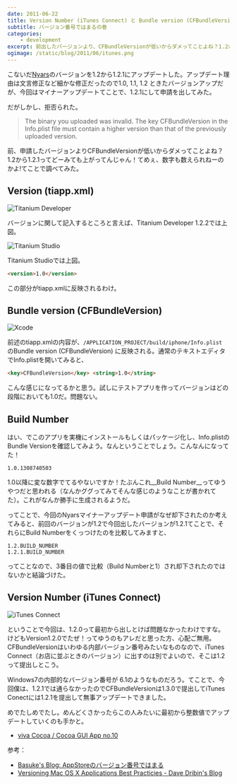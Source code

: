 ```yaml
---
date: 2011-06-22
title: Version Number (iTunes Connect) と Bundle version (CFBundleVersion)
subtitle: バージョン番号ではまるの巻
categories: 
    - development
excerpt: 前出したバージョンより、CFBundleVersionが低いからダメってことよね？1.2から1.2.1ってどーみても上がってんじゃん！てめぇ数字数えられねーのかよ!?てことで調べてみた。
ogimage: /static/blog/2011/06/itunes.png
---
```


こないだ[Nyars](/mol/log/nyars/)のバージョンを1.2から1.2.1にアップデートした。アップデート理由は文言修正など細かな修正だったので1.0, 1.1, 1.2 ときたバージョンアップだが、今回はマイナーアップデートてことで、1.2.1にして申請を出してみた。

だがしかし、拒否られた。

> The binary you uploaded was invalid. The key CFBundleVersion in the Info.plist file must contain a higher version than that of the previously uploaded version.

前、申請したバージョンよりCFBundleVersionが低いからダメってことよね？1.2から1.2.1ってどーみても上がってんじゃん！てめぇ、数字も数えられねーのかよ!てことで調べてみた。

## Version (tiapp.xml)

![Titanium Developer](/static/blog/2011/06/tidev.png)

バージョンに関して記入するところと言えば、Titanium Developer 1.2.2では上図。

![Titanium Studio](/static/blog/2011/06/tistudio.png)

Titanium Studioでは上図。

```html
<version>1.0</version>
```

この部分がtiapp.xmlに反映されるわけ。


## Bundle version (CFBundleVersion)

![Xcode](/static/blog/2011/06/info.png)

前述のtiapp.xmlの内容が、`/APPLICATION_PROJECT/build/iphone/Info.plist` のBundle version (CFBundleVersion) に反映される。通常のテキストエディタでInfo.plistを開いてみると、

```html
<key>CFBundleVersion</key> <string>1.0</string>
```

こんな感じになってるかと思う。試しにテストアプリを作ってバージョンはどの段階においても1.0だ。問題ない。

## Build Number

はい、でこのアプリを実機にインストールもしくはパッケージ化し、Info.plistのBundle Versionを確認してみよう。なんということでしょう。こんなんになってた！

```
1.0.1308740503
```

1.0以降に変な数字でてるやないですか！たぶんこれ__Build Number__ってゆうやつだと思われる（なんかググってみてそんな感じのようなことが書かれてた）。これがなんか勝手に生成されるようだ。

ってことで、今回のNyarsマイナーアップデート申請がなぜ却下されたのか考えてみると、前回のバージョンが1.2で今回出したバージョンが1.2.1てことで、それらにBuild Numberをくっつけたのを比較してみますと、

```
1.2.BUILD_NUMBER
1.2.1.BUILD_NUMBER
```

ってことなので、3番目の値で比較（Build Numberと1）され却下されたのではないかと結論づけた。


## Version Number (iTunes Connect)


![iTunes Connect](/static/blog/2011/06/itunes.png)

ということで今回は、1.2.0って最初から出しとけば問題なかったわけですな。けどもVersion1.2.0でたぜ！ってゆうのもアレだと思った方、心配ご無用。CFBundleVersionはいわゆる内部バージョン番号みたいなものなので、iTunes Connect（お店に並ぶときのバージョン）に出すのは別でよいので、そこは1.2って提出しとこう。

Windows7の内部的なバージョン番号が 6.1のようなものだろう。てことで、今回僕は、1.2.1では通らなかったのでCFBundleVersionは1.3.0で提出してiTunes Conectには1.2.1を提出して無事アップデートできました。

めでたしめでたし。めんどくさかったらこの人みたいに最初から整数値でアップデートしていくのも手かと。

+ [viva Cocoa / Cocoa GUI App no.10](http://vivacocoa.jp/cocoaApp/cocoaApp10.cgi)

参考：

+ [Basuke's Blog: AppStoreのバージョン番号ではまる](http://basuke.blogspot.ca/2010/02/appstore.html)
+ [Versioning Mac OS X Applications Best Practicies - Dave Dribin's Blog](http://www.dribin.org/dave/blog/archives/2006/08/02/versioning_os_x_apps/)

